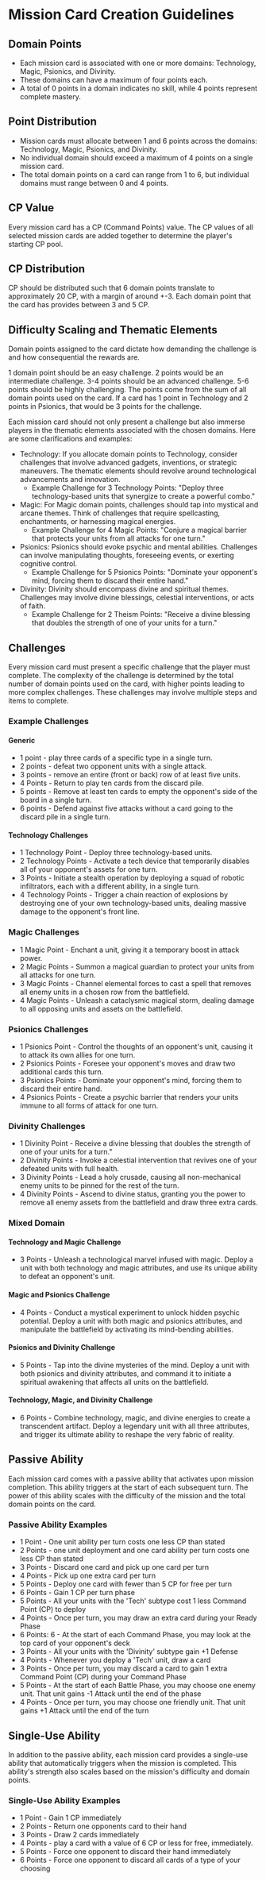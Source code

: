 # Mission Card Creation Guidelines

## Domain Points

- Each mission card is associated with one or more domains: Technology, Magic, Psionics, and Divinity.
- These domains can have a maximum of four points each.
- A total of 0 points in a domain indicates no skill, while 4 points represent complete mastery.

## Point Distribution

- Mission cards must allocate between 1 and 6 points across the domains: Technology, Magic, Psionics, and Divinity.
- No individual domain should exceed a maximum of 4 points on a single mission card.
- The total domain points on a card can range from 1 to 6, but individual domains must range between 0 and 4 points.

## CP Value

Every mission card has a CP (Command Points) value. The CP values of all selected mission cards are added together to determine the player's starting CP pool.

## CP Distribution

CP should be distributed such that 6 domain points translate to approximately 20 CP, with a margin of around +-3. Each domain point that the card has provides between 3 and 5 CP.

## Difficulty Scaling and Thematic Elements

Domain points assigned to the card dictate how demanding the challenge is and how consequential the rewards are.

1 domain point should be an easy challenge. 2 points would be an intermediate challenge. 3-4 points should be an advanced challenge. 5-6 points should be highly challenging. The points come from the sum of all domain points used on the card. If a card has 1 point in Technology and 2 points in Psionics, that would be 3 points for the challenge.

Each mission card should not only present a challenge but also immerse players in the thematic elements associated with the chosen domains. Here are some clarifications and examples:

  - Technology: If you allocate domain points to Technology, consider challenges that involve advanced gadgets, inventions, or strategic maneuvers. The thematic elements should revolve around technological advancements and innovation.
    - Example Challenge for 3 Technology Points: "Deploy three technology-based units that synergize to create a powerful combo."
  - Magic: For Magic domain points, challenges should tap into mystical and arcane themes. Think of challenges that require spellcasting, enchantments, or harnessing magical energies.
    - Example Challenge for 4 Magic Points: "Conjure a magical barrier that protects your units from all attacks for one turn."
  - Psionics: Psionics should evoke psychic and mental abilities. Challenges can involve manipulating thoughts, foreseeing events, or exerting cognitive control.
    - Example Challenge for 5 Psionics Points: "Dominate your opponent's mind, forcing them to discard their entire hand."
  - Divinity: Divinity should encompass divine and spiritual themes. Challenges may involve divine blessings, celestial interventions, or acts of faith.
    - Example Challenge for 2 Theism Points: "Receive a divine blessing that doubles the strength of one of your units for a turn."

## Challenges

Every mission card must present a specific challenge that the player must complete. The complexity of the challenge is determined by the total number of domain points used on the card, with higher points leading to more complex challenges. These challenges may involve multiple steps and items to complete.

### Example Challenges

#### Generic

- 1 point - play three cards of a specific type in a single turn.
- 2 points - defeat two opponent units with a single attack.
- 3 points - remove an entire (front or back) row of at least five units.
- 4 Points - Return to play ten cards from the discard pile.
- 5 points - Remove at least ten cards to empty the opponent's side of the board in a single turn.
- 6 points - Defend against five attacks without a card going to the discard pile in a single turn.

#### Technology Challenges

- 1 Technology Point - Deploy three technology-based units.
- 2 Technology Points - Activate a tech device that temporarily disables all of your opponent's assets for one turn.
- 3 Points - Initiate a stealth operation by deploying a squad of robotic infiltrators, each with a different ability, in a single turn.
- 4 Technology Points - Trigger a chain reaction of explosions by destroying one of your own technology-based units, dealing massive damage to the opponent's front line.

### Magic Challenges

- 1 Magic Point - Enchant a unit, giving it a temporary boost in attack power.
- 2 Magic Points - Summon a magical guardian to protect your units from all attacks for one turn.
- 3 Magic Points - Channel elemental forces to cast a spell that removes all enemy units in a chosen row from the battlefield.
- 4 Magic Points - Unleash a cataclysmic magical storm, dealing damage to all opposing units and assets on the battlefield.

### Psionics Challenges
- 1 Psionics Point - Control the thoughts of an opponent's unit, causing it to attack its own allies for one turn.
- 2 Psionics Points - Foresee your opponent's moves and draw two additional cards this turn.
- 3 Psionics Points - Dominate your opponent's mind, forcing them to discard their entire hand.
- 4 Psionics Points - Create a psychic barrier that renders your units immune to all forms of attack for one turn.

### Divinity Challenges
- 1 Divinity Point - Receive a divine blessing that doubles the strength of one of your units for a turn."
- 2 Divinity Points - Invoke a celestial intervention that revives one of your defeated units with full health.
- 3 Divinity Points - Lead a holy crusade, causing all non-mechanical enemy units to be pinned for the rest of the turn.
- 4 Divinity Points - Ascend to divine status, granting you the power to remove all enemy assets from the battlefield and draw three extra cards.

### Mixed Domain

#### Technology and Magic Challenge

- 3 Points - Unleash a technological marvel infused with magic. Deploy a unit with both technology and magic attributes, and use its unique ability to defeat an opponent's unit.

#### Magic and Psionics Challenge

- 4 Points - Conduct a mystical experiment to unlock hidden psychic potential. Deploy a unit with both magic and psionics attributes, and manipulate the battlefield by activating its mind-bending abilities.

#### Psionics and Divinity Challenge

- 5 Points - Tap into the divine mysteries of the mind. Deploy a unit with both psionics and divinity attributes, and command it to initiate a spiritual awakening that affects all units on the battlefield.

#### Technology, Magic, and Divinity Challenge

- 6 Points - Combine technology, magic, and divine energies to create a transcendent artifact. Deploy a legendary unit with all three attributes, and trigger its ultimate ability to reshape the very fabric of reality.

## Passive Ability

Each mission card comes with a passive ability that activates upon mission completion. This ability triggers at the start of each subsequent turn. The power of this ability scales with the difficulty of the mission and the total domain points on the card.

### Passive Ability Examples

- 1 Point - One unit ability per turn costs one less CP than stated
- 2 Points - one unit deployment and one card ability per turn costs one less CP than stated
- 3 Points - Discard one card and pick up one card per turn
- 4 Points - Pick up one extra card per turn
- 5 Points - Deploy one card with fewer than 5 CP for free per turn
- 6 Points - Gain 1 CP per turn phase
- 5 Points - All your units with the 'Tech' subtype cost 1 less Command Point (CP) to deploy
- 4 Points - Once per turn, you may draw an extra card during your Ready Phase
- 6 Points: 6 - At the start of each Command Phase, you may look at the top card of your opponent's deck
- 3 Points - All your units with the 'Divinity' subtype gain +1 Defense
- 4 Points - Whenever you deploy a 'Tech' unit, draw a card
- 3 Points - Once per turn, you may discard a card to gain 1 extra Command Point (CP) during your Command Phase
- 5 Points - At the start of each Battle Phase, you may choose one enemy unit. That unit gains -1 Attack until the end of the phase
- 4 Points - Once per turn, you may choose one friendly unit. That unit gains +1 Attack until the end of the turn

## Single-Use Ability

In addition to the passive ability, each mission card provides a single-use ability that automatically triggers when the mission is completed. This ability's strength also scales based on the mission's difficulty and domain points.

### Single-Use Ability Examples

- 1 Point - Gain 1 CP immediately
- 2 Points - Return one opponents card to their hand
- 3 Points - Draw 2 cards immediately
- 4 Points - play a card with a value of 6 CP or less for free, immediately.
- 5 Points - Force one opponent to discard their hand immediately
- 6 Points - Force one opponent to discard all cards of a type of your choosing